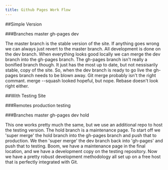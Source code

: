 ```yaml
---
title: Github Pages Work Flow
---
```

##Simple Version

###Branches
master
gh-pages
dev

The master branch is the stable version of the site. If anything goes wrong we can always just revert to the master branch. All development is done on the dev branch. When everything looks good locally we can merge the dev branch into the gh-pages branch. The gh-pages branch isn't really a bonified branch though. It just has the most up to date, but not nessisarily stable, copy of the site. So, when the dev branch is ready to go live the gh-pages branch needs to be blown away. Git merge probably isn't the right commant. merge --squash looked hopeful, but nope. Rebase doesn't look right either.

##With Testing Site

###Remotes
production
testing

###Branches
master
gh-pages
dev
hold

This one works pretty much the same, but we use an additional repo to host the testing version. The hold branch is a maintenance page. To start off we 'super merge' the hold branch into the gh-pages branch and push that to production. We then 'super merge' the dev branch back into 'gh-pages' and push that to testing. Boom, we have a maintenance page in the final location, and we have a development copy on the testing repository. Now we have a pretty robust development methodology all set up on a free host that is perfectly integrated with Git.